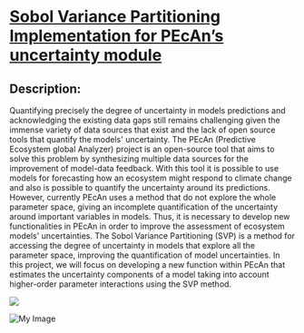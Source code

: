 # [Sobol Variance Partitioning Implementation for PEcAn’s uncertainty module](https://summerofcode.withgoogle.com/programs/2022/projects/FzRn47Nh)

## Description:

Quantifying precisely the degree of uncertainty in models predictions and acknowledging the existing data gaps still remains challenging given the immense variety of data sources that exist and the lack of open source tools that quantify the models' uncertainty. The PEcAn (Predictive Ecosystem global Analyzer) project is an open-source tool that aims to solve this problem by synthesizing multiple data sources for the improvement of model-data feedback. With this tool it is possible to use models for forecasting how an ecosystem might respond to climate change and also is possible to quantify the uncertainty around its predictions. However, currently PEcAn uses a method that do not explore the whole parameter space, giving an incomplete quantification of the uncertainty around important variables in models. Thus, it is necessary to develop new functionalities in PEcAn in order to improve the assessment of ecosystem models' uncertainties. The Sobol Variance Partitioning (SVP) is a method for accessing the degree of uncertainty in models that explore all the parameter space, improving the quantification of model uncertainties. In this project, we will focus on developing a new function within PEcAn that estimates the uncertainty components of a model taking into account higher-order parameter interactions using the SVP method.

![](https://www.google.com/search?q=google+summer+of+code&sxsrf=ALiCzsZ-JZw8WGY6WS8wyac7hMFaYa69gw:1657142399723&source=lnms&tbm=isch&sa=X&ved=2ahUKEwjJms_AmOX4AhUvD1kFHcMyDfIQ_AUoA3oECAIQBQ&biw=2085&bih=1047&dpr=0.9#imgrc=lttKwrVWWAIwTM)

![My Image](/home/ecamo19/Desktop/gsoc_logo.png)
